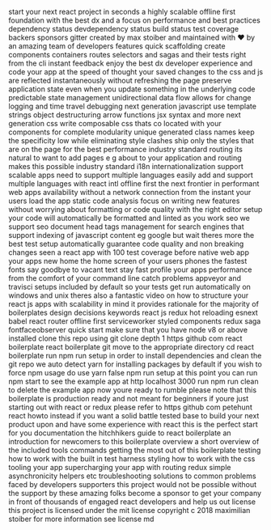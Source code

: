 start your next react project in seconds a highly scalable offline first foundation with the best dx and a focus on performance and best practices dependency status devdependency status build status test coverage backers sponsors gitter created by max stoiber and maintained with ❤️ by an amazing team of developers features quick scaffolding create components containers routes selectors and sagas and their tests right from the cli instant feedback enjoy the best dx developer experience and code your app at the speed of thought your saved changes to the css and js are reflected instantaneously without refreshing the page preserve application state even when you update something in the underlying code predictable state management unidirectional data flow allows for change logging and time travel debugging next generation javascript use template strings object destructuring arrow functions jsx syntax and more next generation css write composable css thats co located with your components for complete modularity unique generated class names keep the specificity low while eliminating style clashes ship only the styles that are on the page for the best performance industry standard routing its natural to want to add pages e g about to your application and routing makes this possible industry standard i18n internationalization support scalable apps need to support multiple languages easily add and support multiple languages with react intl offline first the next frontier in performant web apps availability without a network connection from the instant your users load the app static code analysis focus on writing new features without worrying about formatting or code quality with the right editor setup your code will automatically be formatted and linted as you work seo we support seo document head tags management for search engines that support indexing of javascript content eg google but wait theres more the best test setup automatically guarantee code quality and non breaking changes seen a react app with 100 test coverage before native web app your apps new home the home screen of your users phones the fastest fonts say goodbye to vacant text stay fast profile your apps performance from the comfort of your command line catch problems appveyor and travisci setups included by default so your tests get run automatically on windows and unix theres also a fantastic video on how to structure your react js apps with scalability in mind it provides rationale for the majority of boilerplates design decisions keywords react js redux hot reloading esnext babel react router offline first serviceworker styled components redux saga fontfaceobserver quick start make sure that you have node v8 or above installed clone this repo using git clone depth 1 https github com react boilerplate react boilerplate git move to the appropriate directory cd react boilerplate run npm run setup in order to install dependencies and clean the git repo we auto detect yarn for installing packages by default if you wish to force npm usage do use yarn false npm run setup at this point you can run npm start to see the example app at http localhost 3000 run npm run clean to delete the example app now youre ready to rumble please note that this boilerplate is production ready and not meant for beginners if youre just starting out with react or redux please refer to https github com petehunt react howto instead if you want a solid battle tested base to build your next product upon and have some experience with react this is the perfect start for you documentation the hitchhikers guide to react boilerplate an introduction for newcomers to this boilerplate overview a short overview of the included tools commands getting the most out of this boilerplate testing how to work with the built in test harness styling how to work with the css tooling your app supercharging your app with routing redux simple asynchronicity helpers etc troubleshooting solutions to common problems faced by developers supporters this project would not be possible without the support by these amazing folks become a sponsor to get your company in front of thousands of engaged react developers and help us out license this project is licensed under the mit license copyright c 2018 maximilian stoiber for more information see license md